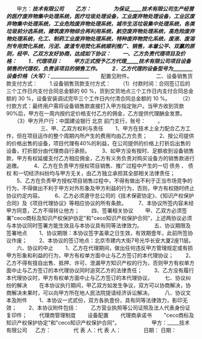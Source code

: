 
 



　　甲方：_____技术有限公司
　　乙方：　　
　　为保证_____技术有限公司生产经营的医疗废弃物集中处理系统，医疗垃圾处理设备，工业废弃物处理设备，工业区废弃物集中处理系统，工业危险废弃物处理系统，城市生活垃圾集中处理系统，各类垃圾前分选系统，建筑废弃物综合再利用系统，航空废弃物处理系统，高危险废弃物处理系统，化工、制药工业废弃物处理系统，特种废弃物焚化系统，废液、废溶剂专用焚化系统，污泥、废渣专用焚化系统顺利推广、销售，本着公平、双赢的原则，经甲、乙双方友好协商，达成如下协议：
　　一、乙方负责代理项目及价格：
　　1．代理项目：
　　甲方正式授予乙方代理_____技术有限公司项目设备销售的代理权，负责该项目的销售工作。
　　2．乙方代理的设备型号为________设备价格（大写）：_____________________
　　配置见附件。
　　
　　二、设备销售货款支付方式：
　　1.设备销售货款支付方式：
　　（1）付款时间：合同签订后的三个工作日内支付合同总金额的 60 %，货到交货地点三个工作日内支付合同总金额的 30 %，设备安装调试完毕三个工作日内付清合同总金额的 10 %。
　　（2）付款方式：最终用户需将设备销售款直接打入甲方指定账户。当甲方收到货款90%后，甲方在一周内按约定价格支付乙方的佣金，乙方提供代理酬金发票。
　　（3）甲方开户行：中国建设银行 
北京
前门支行，账号：　　 。
　　
　　
　　三、甲、乙双方权利与责任
　　1、甲方在技术上全力配合乙方工作，但在项目运作的整个周期内所产生的费用均由乙方负责；
　　2、按公司提供的价格出售的设备，项目代理有40%的利益，在公司提供的价格上打折后出售的设备，打折部分由代理商自行承担。
　　3、如甲方没有按时、足额收到设备销售款，甲方有权延缓支付乙方相应佣金，乙方有义务负责对购买设备方的销售款进行追缴。
　　4、乙方在负责甲方授权项目销售、推广过程中产生的一切
债务
、
债权
和一切经济纠纷均与甲方无关，由乙方独立承担其全部相关法律责任；
　　5、乙方在负责甲方授权项目销售过程中，不得有做出不利于正当市场竞争的行为，不得做出不利于甲方对外形象及甲方利益的行为，否则，甲方有权随时终止协议约定内容。
　　6、乙方必须遵守总公司的《技术保密协定》、《知识产权保护合同》及《项目代理协议》等相应协议的所有条款。
　　7、本协议所签内容未经甲方同意，乙方不得转让他方；
　　四、签署相关协议
　　甲、乙双方必须签署\"ceco商标及知识产权保护协定\"和\"ceco知识产权保护合同\"，上述两协议必须与本协议同时签署方能生效且与本协议具有同等法律效力。
　　五、协议期限及签署地点
　　1、协议期限：本协议签字盖章之日生效，有效期壹年，此前所签协议作废；
　　2、本协议的签订地点：北京市建内大街7号光华长安大厦2座11层。
　　六、协议的中止
　　1、乙方在代理期间，做出任何违反甲方管理规定或有损甲方形象和利益的行为，甲方有权单方面中止与乙方签订的本代理协议；
　　2、乙方不得有擅自出售、抵押、许可、泄漏甲方知识产权的行为，否则甲方有权单方面中止与乙方签订的本代理协议同时追究乙方的法律责任；
　　3、乙方没有履行本代理协议时，甲方有权单方面中止与乙方签订的本代理协议。
　　七、协议纠纷的解决
　　在本协议执行期间，甲乙双方如发生争议，双方可以协商解决，协商解决未果时，可以向甲方所在地人民法院提请经济诉讼解决。
　　八、协议文本及附件
　　1、本协议一式贰份，双方各执壹份，具有同等法律效力，影印无效；
　　2、本协议附件包括：
　　乙方营业执照等公司证照及法人代表身份证复印件；
　　代理商管理制度
　　设备配置
　　代理商承诺书
　　\"ceco商标及知识产权保护协定\"和\"ceco知识产权保护合同\"。　　
　　
　　甲方：_____技术有限公司 　 乙方：　　
　　代 表 人：代 表 人：　　
　　日期： 日期：
 


 

 
 
 
 
 
  


  
 

  


  


  
 
 
 
 

